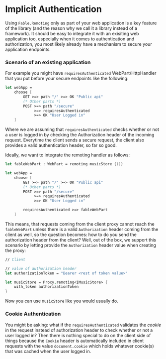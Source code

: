 # Implicit Authentication 

Using `Fable.Remoting` only as part of your web application is a key feature of the library (and the reason why we call it a library instead of a framework). It should be easy to integrate it with an exisiting web application too, especially when it comes to authentication and authorization, you most likely already have a mechanism to secure your application endpoints. 

### Scenario of an existing application
For example you might have `requiresAuthenticated` WebPart/HttpHandler that you put before your secure endpoints like the following:

```fs
let webApp = 
    choose [ 
        GET >=> path "/" >=> OK "Public api"
        (* Other parts *)
        POST >=> path "/secure"
             >=> requiresAuthenticated
             >=> OK "User Logged in"  
    ]
```
Where we are assuming that `requiresAuthenticated` checks whether or not a user is logged in by checking the Authorization header of the incoming request. Everytime the client sends a secure request, the client also provides a valid authentication header, so far so good. 

Ideally, we want to integrate the remoting handler as follows:
```fs
let fableWebPart : WebPart = remoting musicStore {()}

let webApp = 
    choose [ 
        GET >=> path "/" >=> OK "Public api"
        (* Other parts *)
        POST >=> path "/secure"
             >=> requiresAuthenticated
             >=> OK "User Logged in"  

        requiresAuthenticated >=> fableWebPart
    ]
```
This means, that requests coming from the client proxy cannot reach the `fableWebPart` unless there is a valid `Authorization` header coming from the client as well, so the question becomes: how to do you send the authorization header from the client? Well, out of the box, we support this scenario by letting provide the `Authorization` header value when creating the proxy: 
```fs
// Client 

// value of authorization header
let authorizationToken = "Bearer <rest of token value>"

let musicStore = Proxy.remoting<IMusicStore> {
    with_token authorizationToken
}
```
Now you can use `musicStore` like you would usually do. 

### Cookie Authentication 
You might be asking: what if the `requiresAuthenticated` validates the *cookie* in the request instead of authorization header to check whether or not a user logged in? Then there is nothing special to do on the client side of things because the `Cookie` header is automatically included in client requests with the value `document.cookie` which holds whatever cookie(s) that was cached when the user logged in. 
